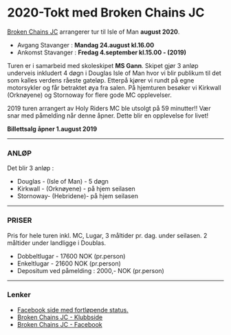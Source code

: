 # 2020-Tokt med Broken Chains JC

[Broken Chains JC](https://www.brokenchainsjc.com/) arrangerer tur til Isle of Man **august 2020**.

- Avgang Stavanger : **Mandag 24.august kl.16.00**
- Ankomst Stavanger : **Fredag 4.september kl.15.00 - (2019)**

Turen er i samarbeid med skoleskipet **MS Gann**. Skipet gjør 3 anløp underveis inkludert 4 døgn i Douglas Isle of Man hvor vi blir publikum til det som kalles verdens råeste gateløp. Etterpå kjører vi rundt på egne motorsykler og får betraktet øya fra salen. På hjemturen besøker vi Kirkwall (Orknøyene) og Stornoway for flere gode MC opplevelser.

2019 turen arrangert av Holy Riders MC ble utsolgt på 59 minutter!! Vær snar med påmelding når denne åpner. Dette blir en opplevelse for livet!

**Billettsalg åpner 1.august 2019**

---

### **ANLØP**

Det blir 3 anløp :

- Douglas - (Isle of Man) - 5 døgn
- Kirkwall - (Orknøyene) - på hjem seilasen
- Stornoway- (Hebridene)- på hjem seilasen

---

### **PRISER**

Pris for hele turen inkl. MC, Lugar, 3 måltider pr. dag. under seilasen.
2 måltider under landligge i Doublas.

- Dobbeltlugar - 17600 NOK (pr.person)
- Enkeltlugar - 21600 NOK (pr.person)
- Depositum ved påmelding : 2000,- NOK (pr.person)

---

### **Lenker**

- [Facebook side med fortløpende status.](https://www.facebook.com/gannbrokenchains)
- [Broken Chains JC - Klubbside](https://www.brokenchainsjc.com/)
- [Broken Chains JC - Facebook](https://www.facebook.com/brokenchainsjc/)
